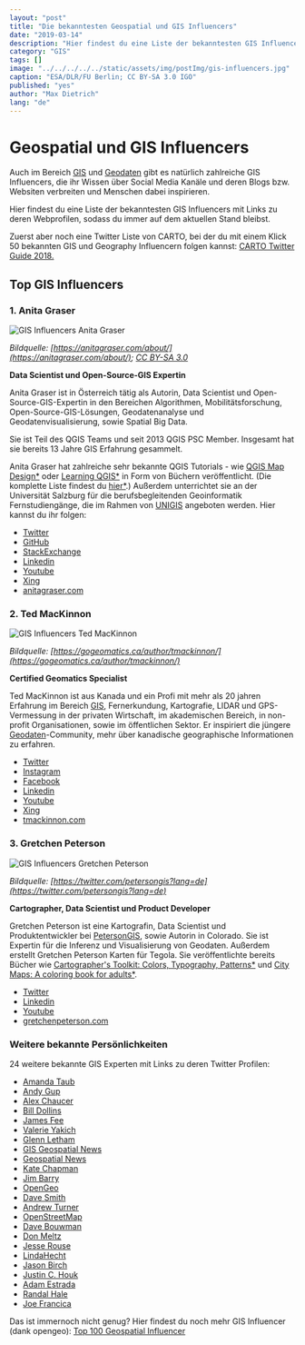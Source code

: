 ```yaml
---
layout: "post"
title: "Die bekanntesten Geospatial und GIS Influencers"
date: "2019-03-14"
description: "Hier findest du eine Liste der bekanntesten GIS Influencers mit Links zu deren Webprofilen, sodass du immer auf dem aktuellen Stand bleibst."
category: "GIS"
tags: []
image: "../../../../../static/assets/img/postImg/gis-influencers.jpg"
caption: "ESA/DLR/FU Berlin; CC BY-SA 3.0 IGO"
published: "yes"
author: "Max Dietrich"
lang: "de"
---
```


# Geospatial und GIS Influencers

Auch im Bereich [GIS](/gis/as-ist-gis "Was ist GIS?") und [Geodaten](/gis/was-sind-geodaten "Was sind geodaten?") gibt es natürlich zahlreiche GIS Influencers, die ihr Wissen über Social Media Kanäle und deren Blogs bzw. Websiten verbreiten und Menschen dabei inspirieren.

Hier findest du eine Liste der bekanntesten GIS Influencers mit Links zu deren Webprofilen, sodass du immer auf dem aktuellen Stand bleibst.

Zuerst aber noch eine Twitter Liste von CARTO, bei der du mit einem Klick 50 bekannten GIS und Geography Influencern folgen kannst: [CARTO Twitter Guide 2018.](https://twitter.com/CARTO/lists/carto-twitter-guide-2018)

## Top GIS Influencers

### 1\. Anita Graser

![GIS Influencers Anita Graser](https://underdark.files.wordpress.com/2007/03/img_20161121_003528.jpg?w=150&h=150)

_Bildquelle: [https://anitagraser.com/about/](https://anitagraser.com/about/); [CC BY-SA 3.0](https://creativecommons.org/licenses/by-sa/3.0/deed.en_US)_

**Data Scientist und Open-Source-GIS Expertin**

Anita Graser ist in Österreich tätig als Autorin, Data Scientist und Open-Source-GIS-Expertin in den Bereichen Algorithmen, Mobilitätsforschung, Open-Source-GIS-Lösungen, Geodatenanalyse und Geodatenvisualisierung, sowie Spatial Big Data.

Sie ist Teil des QGIS Teams und seit 2013 QGIS PSC Member. Insgesamt hat sie bereits 13 Jahre GIS Erfahrung gesammelt.

Anita Graser hat zahlreiche sehr bekannte QGIS Tutorials - wie [QGIS Map Design*](https://amzn.to/2HwGN6A) oder [Learning QGIS*](https://amzn.to/2F7J2KS) in Form von Büchern veröffentlicht. (Die komplette Liste findest du [hier*](https://amzn.to/2O3KC4h).) Außerdem unterrichtet sie an der Universität Salzburg für die berufsbegleitenden Geoinformatik Fernstudiengänge, die im Rahmen von [UNIGIS](/gis/unigis-professional-weiterbildung) angeboten werden. Hier kannst du ihr folgen:

*   [Twitter](https://twitter.com/underdarkgis?lang=de)
*   [GitHub](https://github.com/anitagraser/)
*   [StackExchange](https://gis.stackexchange.com/users/187/underdark)
*   [Linkedin](https://www.linkedin.com/in/anita-graser-95102530/)
*   [Youtube](https://www.youtube.com/anitagraser/)
*   [Xing](https://www.xing.com/profile/Anita_Graser2/cv)
*   [anitagraser.com](https://anitagraser.com/)

### 2\. Ted MacKinnon

![GIS Influencers Ted MacKinnon](https://gogeomatics.ca/wp-content/uploads/MacKinnon2.jpg)

_Bildquelle: [https://gogeomatics.ca/author/tmackinnon/](https://gogeomatics.ca/author/tmackinnon/)_

**Certified Geomatics Specialist**

Ted MacKinnon ist aus Kanada und ein Profi mit mehr als 20 jahren Erfahrung im Bereich [GIS](/gis/was-ist-gis "Was ist GIS?"), Fernerkundung, Kartografie, LIDAR und GPS-Vermessung in der privaten Wirtschaft, im akademischen Bereich, in non-profit Organisationen, sowie im öffentlichen Sektor. Er inspiriert die jüngere [Geodaten](/gis/was-sind-geodaten)-Community, mehr über kanadische geographische Informationen zu erfahren.

*   [Twitter](https://twitter.com/tedmackinnon?lang=de)
*   [Instagram](https://www.instagram.com/t_mackinnon/)
*   [Facebook](https://www.facebook.com/ted.mackinnon)
*   [Linkedin](https://www.linkedin.com/in/tedmackinnon/?originalSubdomain=ca)
*   [Youtube](https://www.youtube.com/channel/UCldWLa9bKxS7KDZlWGImRrw)
*   [Xing](https://www.xing.com/profile/Ted_MacKinnon/cv)
*   [tmackinnon.com](https://tmackinnon.com/)

### 3\. Gretchen Peterson

![GIS Influencers Gretchen Peterson](https://pbs.twimg.com/profile_images/933003884615802880/kqQ_3Su__400x400.jpg)

_Bildquelle: [https://twitter.com/petersongis?lang=de](https://twitter.com/petersongis?lang=de)_

**Cartographer, Data Scientist und Product Developer**

Gretchen Peterson ist eine Kartografin, Data Scientist und Produktentwickler bei [PetersonGIS](http://petersongis.com), sowie Autorin in Colorado. Sie ist Expertin für die Inferenz und Visualisierung von Geodaten. Außerdem erstellt Gretchen Peterson Karten für Tegola. Sie veröffentlichte bereits Bücher wie [Cartographer's Toolkit: Colors, Typography, Patterns*](https://amzn.to/2TFht5u) und [City Maps: A coloring book for adults*](https://amzn.to/2Fc4Ztg).

*   [Twitter](https://twitter.com/petersongis?lang=de)
*   [Linkedin](https://www.linkedin.com/in/gretchenpeterson/?locale=de_DE)
*   [Youtube](https://www.youtube.com/channel/UC5JSHHSkGx7Et7RDRZzv0sQ)
*   [gretchenpeterson.com](https://www.gretchenpeterson.com/)

### Weitere bekannte Persönlichkeiten

24 weitere bekannte GIS Experten mit Links zu deren Twitter Profilen:

*   [Amanda Taub](http://twitter.com/amandahstaub)
*   [Andy Gup](http://twitter.com/agup)
*   [Alex Chaucer](http://twitter.com/geoparadigm)
*   [Bill Dollins](http://twitter.com/billdollins)
*   [James Fee](http://twitter.com/cageyjames)
*   [Valerie Yakich](http://twitter.com/GeoEntelechy)
*   [Glenn Letham](http://twitter.com/gletham)
*   [GIS Geospatial News](http://twitter.com/gisuser)
*   [Geospatial News](http://twitter.com/geospatialnews)
*   [Kate Chapman](http://twitter.com/wonderchook)
*   [Jim Barry](http://twitter.com/JimBarry)
*   [OpenGeo](http://twitter.com/OpenGeo)
*   [Dave Smith](http://twitter.com/DruidSmith)
*   [Andrew Turner](http://twitter.com/ajturner)
*   [OpenStreetMap](http://twitter.com/openstreetmap)
*   [Dave Bouwman](http://twitter.com/dbouwman)
*   [Don Meltz](http://twitter.com/DonMeltz)
*   [Jesse Rouse](http://twitter.com/kindaspatial)
*   [LindaHecht](http://twitter.com/LindaHecht)
*   [Jason Birch](http://twitter.com/jasonbirch)
*   [Justin C. Houk](http://twitter.com/GEOpdx)
*   [Adam Estrada](http://twitter.com/GeoDAWG)
*   [Randal Hale](http://twitter.com/rjhale)
*   [Joe Francica](http://twitter.com/joefrancica)

Das ist immernoch nicht genug? Hier findest du noch mehr GIS Influencer (dank opengeo): [Top 100 Geospatial Influencer](https://docs.google.com/spreadsheet/ccc?key=0Ana1iJKeRrCwdHhzdEt1d0ZuQVB2Y3NGc3dWVG5yTFE&usp=sharing)